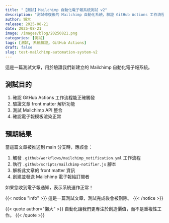 ```yaml
---
title: "【測試】Mailchimp 自動化電子報系統測試 v2"
description: "測試修復後的 Mailchimp 自動化系統，驗證 GitHub Actions 工作流程是否能正確執行。"
author: 懶大
release: 2025-08-21
date: 2025-08-21
image: /images/blog/20250821.png
categories: [測試]
tags: [測試, 系統驗證, GitHub Actions]
draft: false
slug: test-mailchimp-automation-system-v2
---
```


這是一篇測試文章，用於驗證我們新建立的 Mailchimp 自動化電子報系統。

## 測試目的

1. 確認 GitHub Actions 工作流程能正確觸發
2. 驗證文章 front matter 解析功能
3. 測試 Mailchimp API 整合
4. 確認電子報模板渲染正常

## 預期結果

當這篇文章被推送到 main 分支時，應該會：

1. 觸發 `.github/workflows/mailchimp_notification.yml` 工作流程
2. 執行 `.github/scripts/mailchimp-notifier.js` 腳本
3. 解析此文章的 front matter 資訊
4. 創建並發送 Mailchimp 電子報給訂閱者

如果您收到電子報通知，表示系統運作正常！

{{< notice "info" >}}
這是一篇測試文章，測試完成後會被刪除。
{{< /notice >}}

{{< quote author="懶大" >}}
自動化讓我們更專注於創造價值，而不是重複性工作。
{{< /quote >}}
